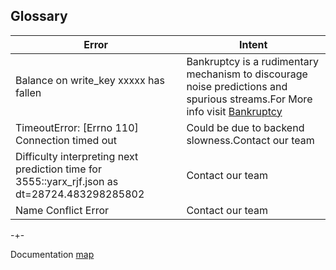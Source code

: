 ## Glossary



| Error             | Intent                |
|-------------------|-----------------------|
| Balance on write_key xxxxx has fallen   |Bankruptcy is a rudimentary mechanism to discourage noise predictions and spurious streams.For More info visit [Bankruptcy](https://microprediction.github.io/microprediction/bankruptcy)   |
| TimeoutError: [Errno 110] Connection timed out  | Could be due to backend slowness.Contact our team |
| Difficulty interpreting next prediction time for 3555::yarx_rjf.json as dt=28724.483298285802 | Contact our team |
| Name Conflict Error | Contact our team |

-+- 

Documentation [map](https://microprediction.github.io/microprediction/map.html)
 
